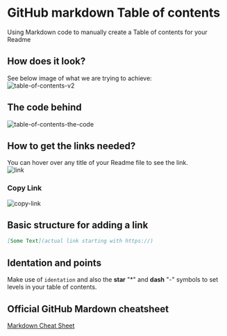 # GitHub markdown Table of contents
Using Markdown code to manually create a Table of contents for your Readme
## How does it look?
See below image of what we are trying to achieve:<br>
![table-of-contents-v2](https://github.com/danielurra/github-markdown-table-of-contents/assets/51704179/6b357c12-492a-4984-9cca-50dea0e7d6ce)<br>
## The code behind
![table-of-contents-the-code](https://github.com/danielurra/github-markdown-table-of-contents/assets/51704179/a41ee1ce-9296-4eb3-94a5-ea107c155246)<br>
## How to get the links needed?
You can hover over any title of your Readme file to see the link.<br>
![link](https://github.com/danielurra/github-markdown-table-of-contents/assets/51704179/4f26622f-353b-4ca0-bab6-c0438f8f0076)<br>
### Copy Link
![copy-link](https://github.com/danielurra/github-markdown-table-of-contents/assets/51704179/471cfa5c-150c-43b3-bf66-5ae5052a69d2)<br>

## Basic structure for adding a link
```markdown
[Some Text](actual link starting with https://)
```
## Identation and points
Make use of `identation` and also the **star** "*" and **dash** "-" symbols to set levels in your table of contents.

## Official GitHub Mardown cheatsheet
[Markdown Cheat Sheet](https://github.com/adam-p/markdown-here/wiki/Markdown-Cheatsheet)<br>

